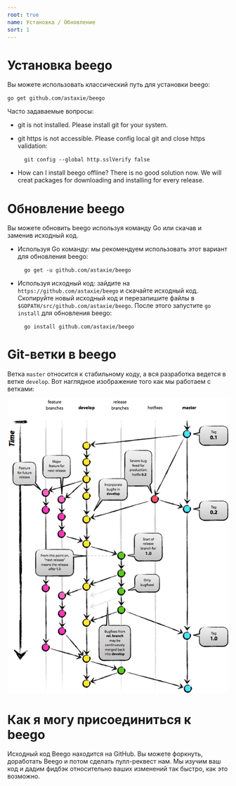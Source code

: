 ```yaml
---
root: true
name: Установка / Обновление
sort: 1
---
```


# Установка beego

Вы можете использовать классический путь для установки beego:

	go get github.com/astaxie/beego

Часто задаваемые вопросы:

- git is not installed. Please install git for your system.
- git https is not accessible. Please config local git and close https validation:

		git config --global http.sslVerify false

- How can I install beego offline? There is no good solution now. We will creat packages for downloading and installing for every release.

# Обновление beego

Вы можете обновить beego используя команду Go или скачав и заменив исходный код.

- Используя Go команду: мы рекомендуем использовать этот вариант для обновления beego:

		go get -u github.com/astaxie/beego

- Используя исходный код: зайдите на `https://github.com/astaxie/beego` и скачайте исходный код. Скопируйте новый исходный код и перезапишите файлы в `$GOPATH/src/github.com/astaxie/beego`. После этого запустите `go install` для обновления beego:

		go install github.com/astaxie/beego

# Git-ветки в beego

Ветка `master` относится к стабильному коду, а вся разработка ведется в ветке `develop`.
Вот наглядное изображение того как мы работаем с ветками:

![](../images/git-branch-1.png)


# Как я могу присоединиться к beego

Исходный код Beego находится на GitHub. Вы можете форкнуть, доработать Beego и потом сделать пулл-реквест нам. Мы изучим ваш код и дадим фидбэк относительно ваших изменений так быстро, как это возможно.
